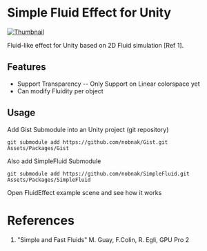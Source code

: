 # Simple Fluid Effect for Unity

[![Thumbnail](http://img.youtube.com/vi/EYmZhtEaxP8/0.jpg)](https://youtu.be/EYmZhtEaxP8)

Fluid-like effect for Unity based on 2D Fluid simulation [Ref 1]. 

## Features
- Support Transparency
-- Only Support on Linear colorspace yet
- Can modify Fluidity per object

## Usage
Add Gist Submodule into an Unity project (git repository)
```
git submodule add https://github.com/nobnak/Gist.git Assets/Packages/Gist
```
Also add SimpleFluid Submodule
```
git submodule add https://github.com/nobnak/SimpleFluid.git Assets/Packages/SimpleFluid
```
Open FluidEffect example scene and see how it works

# References
1. "Simple and Fast Fluids" M. Guay, F.Colin, R. Egli, GPU Pro 2

